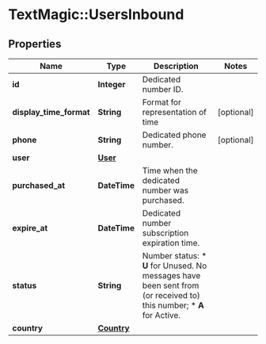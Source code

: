 # TextMagic::UsersInbound

## Properties
Name | Type | Description | Notes
------------ | ------------- | ------------- | -------------
**id** | **Integer** | Dedicated number ID. | 
**display_time_format** | **String** | Format for representation of time | [optional] 
**phone** | **String** | Dedicated phone number. | [optional] 
**user** | [**User**](User.md) |  | 
**purchased_at** | **DateTime** | Time when the dedicated number was purchased. | 
**expire_at** | **DateTime** | Dedicated number subscription expiration time. | 
**status** | **String** | Number status: *   **U** for Unused. No messages have been sent from (or received to) this number; *   **A** for Active.  | 
**country** | [**Country**](Country.md) |  | 


